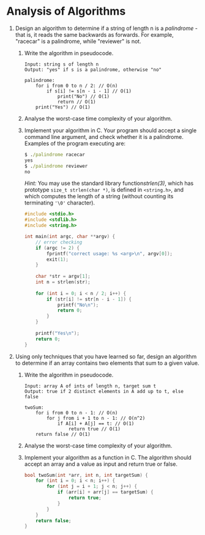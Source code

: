 # Analysis of Algorithms

1.  Design an algorithm to determine if a string of length n is a *palindrome* - that is, it reads the same backwards as forwards. For example, "racecar" is a palindrome, while "reviewer" is not.

    1.  Write the algorithm in pseudocode.

        ```pseudocode
        Input: string s of length n
        Output: "yes" if s is a palindrome, otherwise "no"

        palindrome:
            for i from 0 to n / 2: // O(n)
                if s[i] != s[n - i - 1] // O(1)
                    print("No") // O(1)
                    return // O(1)
            print("Yes") // O(1)
        ```
        
    2.  Analyse the worst-case time complexity of your algorithm.
    
    3.  Implement your algorithm in C. Your program should accept a single command line argument, and check whether it is a palindrome. Examples of the program executing are:
    
        ```cmd
        $ ./palindrome racecar
        yes
        $ ./palindrome reviewer
        no
        ```
    
        *Hint:* You may use the standard library function*strlen(3)*, which has prototype `size_t strlen(char *)`, is defined in `<string.h>`, and which computes the length of a string (without counting its terminating `'\0'` character).
    
        ```c
        #include <stdio.h>
        #include <stdlib.h>
        #include <string.h>

        int main(int argc, char **argv) {
            // error checking
            if (argc != 2) {
                fprintf("correct usage: %s <arg>\n", argv[0]);
                exit(1);
            }
            
            char *str = argv[1];
            int n = strlen(str);
            
            for (int i = 0; i < n / 2; i++) {
                if (str[i] != str[n - i - 1]) {
                    printf("No\n");
                    return 0;
                }
            }
            
            printf("Yes\n");
            return 0;
        }
        ```
    
2.  Using only techniques that you have learned so far, design an algorithm to determine if an array contains two elements that sum to a given value.

    1.  Write the algorithm in pseudocode.
    
        ```pseudocode
        Input: array A of ints of length n, target sum t
        Output: true if 2 distinct elements in A add up to t, else false

        twoSum:
            for i from 0 to n - 1: // O(n)
                for j from i + 1 to n - 1: // O(n^2)
                    if A[i] + A[j] == t: // O(1)
                        return true // O(1)
            return false // O(1)
        ```
        
    2.  Analyse the worst-case time complexity of your algorithm.
    
    3.  Implement your algorithm as a function in C. The algorithm should accept an array and a value as input and return true or false.
    
        ```c
        bool twoSum(int *arr, int n, int targetSum) {
            for (int i = 0; i < n; i++) {
                for (int j = i + 1; j < n; j++) {
                    if (arr[i] + arr[j] == targetSum) {
                        return true;
                    }
                } 
            }
            return false;
        }
        ```